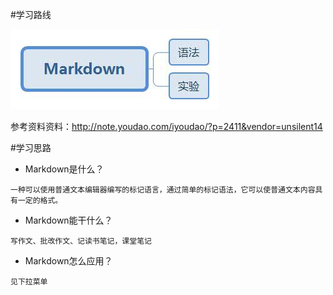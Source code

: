 #学习路线

![](image/1.jpeg)

参考资料资料：http://note.youdao.com/iyoudao/?p=2411&vendor=unsilent14

#学习思路
- Markdown是什么？
```
一种可以使用普通文本编辑器编写的标记语言，通过简单的标记语法，它可以使普通文本内容具有一定的格式。
```
- Markdown能干什么？
```
写作文、批改作文、记读书笔记，课堂笔记
```
- Markdown怎么应用？
```
见下拉菜单
```
